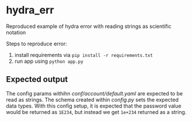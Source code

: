 # hydra_err
Reproduced example of hydra error with reading strings as scientific notation


Steps to reproduce error:
1. install requirements via `pip install -r requirements.txt`
2. run app using `python app.py`


## Expected output
The config params withihn _conf/account/default.yaml_ are expected to be read as strings. The schema created within _config.py_ sets the expected data types.
With this config setup, it is expected that the password value would be returned as `1E234`, but instead we get `1e+234` returned as a string.